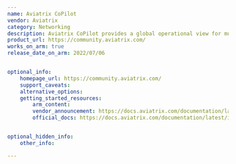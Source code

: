 ```yaml
---
name: Aviatrix CoPilot
vendor: Aviatrix
category: Networking
description: Aviatrix CoPilot provides a global operational view for multi-cloud network. Aviatrix seamlessly integrates with AWS, providing advanced networking capabilities like enhanced security features, global transit networking, and network segmentation.
product_url: https://community.aviatrix.com/
works_on_arm: true
release_date_on_arm: 2022/07/06


optional_info:
    homepage_url: https://community.aviatrix.com/
    support_caveats:
    alternative_options:
    getting_started_resources:
        arm_content:
        vendor_announcement: https://docs.aviatrix.com/documentation/latest/release-notes/copilot-image-release-notes/copilot-image-release-notes.html#copilot-image-version-2-0-4-06-july-2022-aws-arm
        official_docs: https://docs.aviatrix.com/documentation/latest/index.html


optional_hidden_info:
    other_info:

---
```

